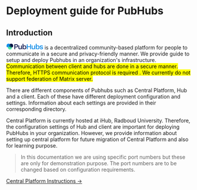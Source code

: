 # Deployment guide for PubHubs

## Introduction

<img src=pictures/logo.png alt="drawing" width="100"/> is a decentralized community-based platform for people to communicate in a secure and privacy-friendly manner. We provide guide to setup and deploy Pubhubs in an organization's infrastructure.<mark> Communication between client and hubs are done in a secure manner. Therefore, HTTPS communication protocol is required <mark>. We currently do not support federation of Matrix server.

There are different components of Pubhubs such as Central Platform, Hub and a client. Each of these have different deployment configuration and settings. Information about each settings are provided in their corresponding directory.

Central Platform is currently hosted at iHub, Radboud University. Therefore, the configuration settings of Hub and client are important for deploying PubHubs in your organization. However, we provide information about setting up central platform for future migration of Central Platform and also for learning purpose.

> In this documentation we are using specific port numbers but these are only for demonstration purpose. The port numbers are to be changed based on configuration requirements.

[Central Platform Instructions &rarr;](./deploy/central_platform/README.md)

